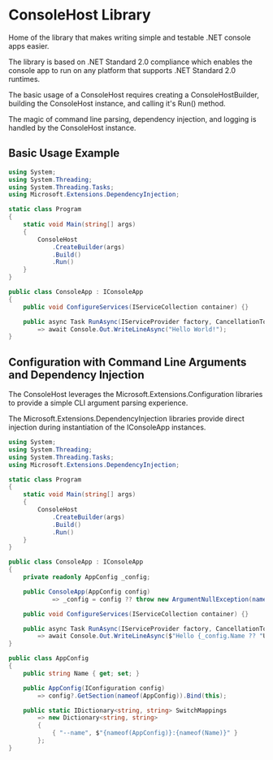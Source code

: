 # ConsoleHost Library
Home of the library that makes writing simple and testable .NET console apps easier. 

The library is based on .NET Standard 2.0 compliance which enables the console app to run on any platform that supports .NET Standard 2.0 runtimes.

The basic usage of a ConsoleHost requires creating a ConsoleHostBuilder, building the ConsoleHost instance, and calling it's Run() method. 

The magic of command line parsing, dependency injection, and logging is handled by the ConsoleHost instance.

## Basic Usage Example
```csharp
using System;
using System.Threading;
using System.Threading.Tasks;
using Microsoft.Extensions.DependencyInjection;

static class Program
{
    static void Main(string[] args)
    {
        ConsoleHost
            .CreateBuilder(args)
            .Build()
            .Run()
    }
}

public class ConsoleApp : IConsoleApp
{
    public void ConfigureServices(IServiceCollection container) {}

    public async Task RunAsync(IServiceProvider factory, CancellationToken cancellationToken)
        => await Console.Out.WriteLineAsync("Hello World!");
}
```

## Configuration with Command Line Arguments and Dependency Injection
The ConsoleHost leverages the Microsoft.Extensions.Configuration libraries to provide a simple CLI argument parsing experience. 

The Microsoft.Extensions.DependencyInjection libraries provide direct injection during instantiation of the IConsoleApp instances.

```csharp
using System;
using System.Threading;
using System.Threading.Tasks;
using Microsoft.Extensions.DependencyInjection;

static class Program
{
    static void Main(string[] args)
    {
        ConsoleHost
            .CreateBuilder(args)
            .Build()
            .Run()
    }
}

public class ConsoleApp : IConsoleApp
{
    private readonly AppConfig _config;

    public ConsoleApp(AppConfig config)
            => _config = config ?? throw new ArgumentNullException(nameof(config));

    public void ConfigureServices(IServiceCollection container) {}

    public async Task RunAsync(IServiceProvider factory, CancellationToken cancellationToken)
        => await Console.Out.WriteLineAsync($"Hello {_config.Name ?? "Unknown"}!");
}

public class AppConfig
{
    public string Name { get; set; }

    public AppConfig(IConfiguration config)
        => config?.GetSection(nameof(AppConfig)).Bind(this);

    public static IDictionary<string, string> SwitchMappings
        => new Dictionary<string, string>
        {
            { "--name", $"{nameof(AppConfig)}:{nameof(Name)}" }
        };
}
```
